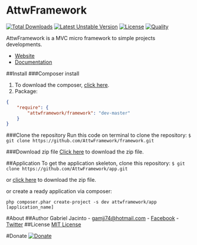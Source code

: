AttwFramework
=========
[![Total Downloads](https://poser.pugx.org/attwframework/framework/downloads.png)](https://packagist.org/packages/attwframework/framework) [![Latest Unstable Version](https://poser.pugx.org/attwframework/framework/v/unstable.png)](https://packagist.org/packages/attwframework/framework) [![License](https://poser.pugx.org/attwframework/framework/license.png)](https://packagist.org/packages/attwframework/framework) [![Quality](https://scrutinizer-ci.com/g/AttwFramework/framework/badges/quality-score.png?b=master)](https://scrutinizer-ci.com/g/AttwFramework/framework/)

AttwFramework is a MVC micro framework to simple projects developments.

* [Website](http://attwframework.github.io)
* [Documentation](http://github.com/AttwFramework/Documentation)

##Install
###Composer install
1. To download the composer, [click here](https://getcomposer.org/download/).
2. Package:
```json
{
    "require": {
        "attwframework/framework": "dev-master"
    }
}
```

###Clone the repository
Run this code on terminal to clone the repository:
```$ git clone https://github.com/AttwFramework/framework.git```

###Download zip file
[Click here](https://github.com/AttwFramework/framework/archive/master.zip) to download the zip file.

##Application
To get the application skeleton, clone this repository:
```$ git clone https://github.com/AttwFramework/app.git```

or [click here](https://github.com/AttwFramework/app/archive/master.zip) to download the zip file.

or create a ready application via composer:

```php composer.phar create-project -s dev attwframework/app [application_name]```

#About
##Author
Gabriel Jacinto - [gamjj74@hotmail.com](mailto:gamjj74@hotmail.com) - [Facebook](https://www.facebook.com/gabriel.forca?ref=tn_tnmn) - [Twitter](https://twitter.com/GabrielJMJ)
##License
[MIT License](https://github.com/AttwFramework/framework/blob/master/LICENSE.md)

#Donate
[![Donate](https://www.paypalobjects.com/en_US/i/btn/btn_donateCC_LG.gif)](https://www.paypal.com/cgi-bin/webscr?cmd=_s-xclick&hosted_button_id=SGTX96K78W3PY) 
